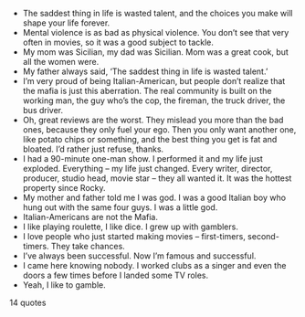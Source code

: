  - The saddest thing in life is wasted talent, and the choices you make will shape your life forever.
 - Mental violence is as bad as physical violence. You don’t see that very often in movies, so it was a good subject to tackle.
 - My mom was Sicilian, my dad was Sicilian. Mom was a great cook, but all the women were.
 - My father always said, ‘The saddest thing in life is wasted talent.’
 - I’m very proud of being Italian-American, but people don’t realize that the mafia is just this aberration. The real community is built on the working man, the guy who’s the cop, the fireman, the truck driver, the bus driver.
 - Oh, great reviews are the worst. They mislead you more than the bad ones, because they only fuel your ego. Then you only want another one, like potato chips or something, and the best thing you get is fat and bloated. I’d rather just refuse, thanks.
 - I had a 90-minute one-man show. I performed it and my life just exploded. Everything – my life just changed. Every writer, director, producer, studio head, movie star – they all wanted it. It was the hottest property since Rocky.
 - My mother and father told me I was god. I was a good Italian boy who hung out with the same four guys. I was a little god.
 - Italian-Americans are not the Mafia.
 - I like playing roulette, I like dice. I grew up with gamblers.
 - I love people who just started making movies – first-timers, second-timers. They take chances.
 - I’ve always been successful. Now I’m famous and successful.
 - I came here knowing nobody. I worked clubs as a singer and even the doors a few times before I landed some TV roles.
 - Yeah, I like to gamble.

14 quotes